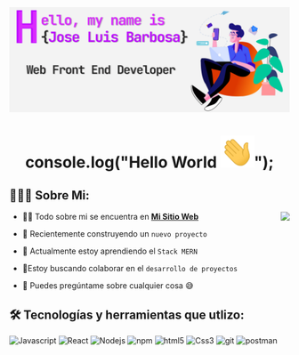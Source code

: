 ![Cover Github profile](https://raw.githubusercontent.com/barbosa0205/barbosa0205/main/coverGit.jpg)
<h1 align="center">console.log("Hello World <img src="https://raw.githubusercontent.com/barbosa0205/barbosa0205/main/hi.gif" width="60px"/>");</h1>

## 👨🏻‍💻 Sobre Mi:
<img src="https://camo.githubusercontent.com/e278cbf655da98c004011927c9b4ef9ace0e73c9b8a41892b778bbe03c045379/68747470733a2f2f637373706f696e743130312e636f6d2f77702d636f6e74656e742f75706c6f6164732f323032302f31302f446576656c6f7065722d6f6e2d6c6170746f702e676966"  height="220px" align="right"/>

- 🙋‍♂️ Todo sobre mi se encuentra en **[Mi Sitio Web](https://portfolio-cc5a8.web.app/)**

- 🔭 Recientemente construyendo un `nuevo proyecto`

- 🌱 Actualmente estoy aprendiendo el `Stack MERN`

- 👯Estoy buscando colaborar en el `desarrollo de proyectos`

- 💬 Puedes pregúntame sobre cualquier cosa :sweat_smile:


## 🛠️ Tecnologías y herramientas que utlizo: 
<p>
<img alt="Javascript" src="https://img.shields.io/badge/JavaScript-323330?style=for-the-badge&logo=javascript&logoColor=F7DF1E"  height="25px"/>
<img alt="React" src="https://img.shields.io/badge/React-20232A?style=for-the-badge&logo=react&logoColor=61DAFB" height="25px"/>
<img alt="Nodejs" src="https://img.shields.io/badge/-Nodejs-43853d?style=flat-square&logo=Node.js&logoColor=white"  height="25px"/>
<img alt="npm" src="https://img.shields.io/badge/NPM-%23000000.svg?style=for-the-badge&logo=npm&logoColor=white" height="25px"/>
<img alt="html5" src="https://img.shields.io/badge/HTML5-E34F26?style=for-the-badge&logo=html5&logoColor=white" height="25px"/>
<img alt="Css3" src="https://img.shields.io/badge/CSS3-1572B6?style=for-the-badge&logo=css3&logoColor=white" height="25px"/>
<img alt="git" src="https://img.shields.io/badge/-Git-F05032?style=flat-square&logo=git&logoColor=white" height="25px"/>
<img alt="postman" src="https://img.shields.io/badge/-Postman-00C7B7?style=flat-square&logo=postman&logoColor=white" height="25px"/>
</p>
